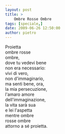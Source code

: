 ```yaml
---
layout: post
title: >
    Ombre Rosse Ombre
tags: [speciale,]
date: 2009-06-26 12:50:00
author: pietro
---
```

Proietta<br/>ombre rosse<br/>ombre,<br/>dove tu vedevi bene<br/>non era necessario:<br/>vivi di vero,<br/>non d'immaginario,<br/>ma senti bene, ora,<br/>la mia persecuzione,<br/>l'amaro amore<br/>dell'immaginazione,<br/>la vita sarà sua<br/>e lei l'aspetta<br/>mentre ombre<br/>rosse ombre<br/>attorno a sé proietta.
